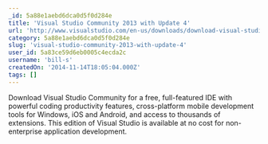 ```yaml
---
_id: 5a88e1aebd6dca0d5f0d284e
title: 'Visual Studio Community 2013 with Update 4'
url: 'http://www.visualstudio.com/en-us/downloads/download-visual-studio-vs'
category: 5a88e1aebd6dca0d5f0d284e
slug: 'visual-studio-community-2013-with-update-4'
user_id: 5a83ce59d6eb0005c4ecda2c
username: 'bill-s'
createdOn: '2014-11-14T18:05:04.000Z'
tags: []
---
```


Download Visual Studio Community for a free, full-featured IDE with powerful coding productivity features, cross-platform mobile development tools for Windows, iOS and Android, and access to thousands of extensions. This edition of Visual Studio is available at no cost for non-enterprise application development.
